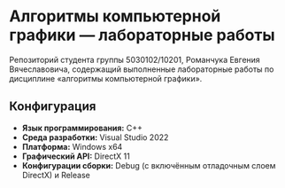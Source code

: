 # Алгоритмы компьютерной графики — лабораторные работы

Репозиторий студента группы 5030102/10201, Романчука Евгения Вячеславовича, содержащий выполненные лабораторные работы по дисциплине «алгоритмы компьютерной графики».

## Конфигурация

- **Язык программирования:** C++
- **Среда разработки:** Visual Studio 2022
- **Платформа:** Windows x64
- **Графический API:** DirectX 11
- **Конфигурации сборки:** Debug (с включённым отладочным слоем DirectX) и Release
